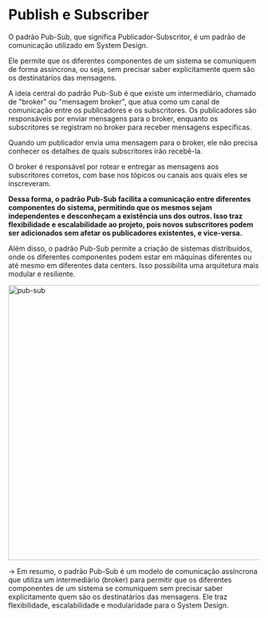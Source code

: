 # Publish e Subscriber


O padrão Pub-Sub, que significa Publicador-Subscritor, é um padrão de comunicação utilizado em System Design. 

Ele permite que os diferentes componentes de um sistema se comuniquem de forma assíncrona, ou seja, sem precisar saber explicitamente quem são os destinatários das mensagens.

A ideia central do padrão Pub-Sub é que existe um intermediário, chamado de "broker" ou "mensagem broker", que atua como um canal de comunicação entre os publicadores e os subscritores. Os publicadores são responsáveis por enviar mensagens para o broker, enquanto os subscritores se registram no broker para receber mensagens específicas.


Quando um publicador envia uma mensagem para o broker, ele não precisa conhecer os detalhes de quais subscritores irão recebê-la. 

O broker é responsável por rotear e entregar as mensagens aos subscritores corretos, com base nos tópicos ou canais aos quais eles se inscreveram.

**Dessa forma, o padrão Pub-Sub facilita a comunicação entre diferentes componentes do sistema, permitindo que os mesmos sejam independentes e desconheçam a existência uns dos outros. Isso traz flexibilidade e escalabilidade ao projeto, pois novos subscritores podem ser adicionados sem afetar os publicadores existentes, e vice-versa.**

Além disso, o padrão Pub-Sub permite a criação de sistemas distribuídos, onde os diferentes componentes podem estar em máquinas diferentes ou até mesmo em diferentes data centers. Isso possibilita uma arquitetura mais modular e resiliente.

<img width="551" alt="pub-sub" src="https://github.com/ananeridev/workshop-system-design/assets/42419543/5306fc64-9570-41b5-8731-9acc7c735f2b">


-> Em resumo, o padrão Pub-Sub é um modelo de comunicação assíncrona que utiliza um intermediário (broker) para permitir que os diferentes componentes de um sistema se comuniquem sem precisar saber explicitamente quem são os destinatários das mensagens. Ele traz flexibilidade, escalabilidade e modularidade para o System Design.

